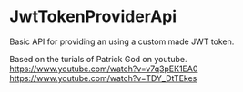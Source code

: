 # JwtTokenProviderApi
Basic API for providing an using a custom made JWT token. 

Based on the turials of Patrick God on youtube.
https://www.youtube.com/watch?v=v7q3pEK1EA0
https://www.youtube.com/watch?v=TDY_DtTEkes
